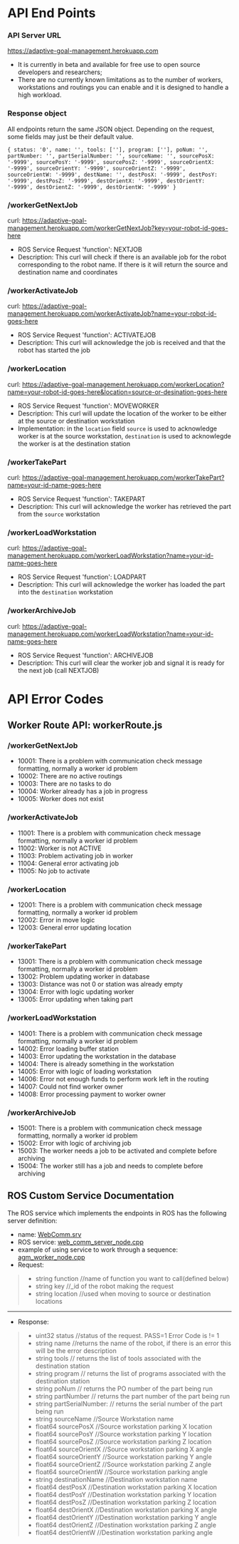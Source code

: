 # API End Points #

### API Server URL ###
https://adaptive-goal-management.herokuapp.com
- It is currently in beta and available for free use to open source developers and researchers;
- There are no currently known limitations as to the number of workers, workstations and routings you can enable and it is designed to handle a high workload.

### Response object ###
All endpoints return the same JSON object.  Depending on the request, some fields may just be their default value.

`
    {
    status: '0', name: '',
    tools: [''], program: [''],
    poNum: '', partNumber: '', partSerialNumber: '',
    sourceName: '',
    sourcePosX: '-9999', sourcePosY: '-9999', sourcePosZ: '-9999',
    sourceOrientX: '-9999', sourceOrientY: '-9999', sourceOrientZ: '-9999', sourceOrientW: '-9999',
    destName: '',
    destPosX: '-9999', destPosY: '-9999', destPosZ: '-9999',
    destOrientX: '-9999', destOrientY: '-9999', destOrientZ: '-9999', destOrientW: '-9999'
    }
`

### /workerGetNextJob ###
curl: https://adaptive-goal-management.herokuapp.com/workerGetNextJob?key=your-robot-id-goes-here
- ROS Service Request 'function': NEXTJOB
- Description: This curl will check if there is an available job for the robot corresponding to the robot name.  If there is it will return the source and destination name and coordinates

### /workerActivateJob ###
curl:  https://adaptive-goal-management.herokuapp.com/workerActivateJob?name=your-robot-id-goes-here
- ROS Service Request 'function': ACTIVATEJOB
- Description: This curl will acknowledge the job is received and that the robot has started the job

### /workerLocation ###
curl:  https://adaptive-goal-management.herokuapp.com/workerLocation?name=your-robot-id-goes-here&location=source-or-desination-goes-here
- ROS Service Request 'function': MOVEWORKER
- Description: This curl will update the location of the worker to be either at the source or destination workstation
- Implementation: in the `location` field `source` is used to acknowledge worker is at the source workstation, `destination` is used to acknowlegde the worker is at the destination station

### /workerTakePart ###
curl:  https://adaptive-goal-management.herokuapp.com/workerTakePart?name=your-id-name-goes-here
- ROS Service Request 'function': TAKEPART
- Description: This curl will acknowledge the worker has retrieved the part from the `source` workstation

### /workerLoadWorkstation ###
curl:  https://adaptive-goal-management.herokuapp.com/workerLoadWorkstation?name=your-id-name-goes-here
- ROS Service Request 'function': LOADPART
- Description: This curl will acknowledge the worker has loaded the part into the `destination` workstation

### /workerArchiveJob ###
curl:  https://adaptive-goal-management.herokuapp.com/workerLoadWorkstation?name=your-id-name-goes-here
- ROS Service Request 'function': ARCHIVEJOB
- Description: This curl will clear the worker job and signal it is ready for the next job (call NEXTJOB)


# API Error Codes #

## Worker Route API: workerRoute.js ##

### /workerGetNextJob ###
- 10001: There is a problem with communication check message formatting, normally a worker id problem
- 10002: There are no active routings
- 10003: There are no tasks to do
- 10004: Worker already has a job in progress
- 10005: Worker does not exist

### /workerActivateJob ###
- 11001: There is a problem with communication check message formatting, normally a worker id problem
- 11002: Worker is not ACTIVE
- 11003: Problem activating job in worker
- 11004: General error activating job
- 11005: No job to activate

### /workerLocation ###
- 12001: There is a problem with communication check message formatting, normally a worker id problem
- 12002: Error in move logic
- 12003: General error updating location

### /workerTakePart ###
- 13001: There is a problem with communication check message formatting, normally a worker id problem
- 13002: Problem updating worker in database
- 13003: Distance was not 0 or station was already empty
- 13004: Error with logic updating worker
- 13005: Error updating when taking part

### /workerLoadWorkstation ###
- 14001: There is a problem with communication check message formatting, normally a worker id problem
- 14002: Error loading buffer station
- 14003: Error updating the workstation in the database
- 14004: There is already something in the workstation
- 14005: Error with logic of loading workstation
- 14006: Error not enough funds to perform work left in the routing
- 14007: Could not find worker owner
- 14008: Error processing payment to worker owner

### /workerArchiveJob ###
- 15001: There is a problem with communication check message formatting, normally a worker id problem
- 15002: Error with logic of archiving job
- 15003: The worker needs a job to be activated and complete before archiving
- 15004: The worker still has a job and needs to complete before archiving

## ROS Custom Service Documentation ##
The ROS service which implements the endpoints in ROS has the following server definition:
- name: [WebComm.srv](https://github.com/mukmalone/AdpativeGoalManagement/blob/master/examples/mir_robot/mir_agm/srv/WebComm.srv)
- ROS service: [web_comm_server_node.cpp](https://github.com/mukmalone/AdpativeGoalManagement/blob/master/examples/mir_robot/mir_agm/src/web_comm_server_node.cpp)
- example of using service to work through a sequence: [agm_worker_node.cpp](https://github.com/mukmalone/AdpativeGoalManagement/blob/master/examples/mir_robot/mir_agm/src/agm_worker_node.cpp)
- Request:
> - string function //name of function you want to call(defined below)
> - string key //_id of the robot making the request
> - string location //used when moving to source or destination locations
---
- Response:
> - uint32 status //status of the request.  PASS=1 Error Code is != 1
> - string name  //returns the name of the robot, if there is an error this will be the error description
> - string tools // returns the list of tools associated with the destination station
> - string program // returns the list of programs associated with the destination station
> - string poNum // returns the PO number of the part being run
> - string partNumber // returns the part number of the part being run
> - string partSerialNumber: // returns the serial number of the part being run
> - string sourceName //Source Workstation name
> - float64 sourcePosX //Source workstation parking X location
> - float64 sourcePosY //Source workstation parking Y location
> - float64 sourcePosZ //Source workstation parking Z location
> - float64 sourceOrientX //Source workstation parking X angle
> - float64 sourceOrientY //Source workstation parking Y angle
> - float64 sourceOrientZ //Source workstation parking Z angle
> - float64 sourceOrientW //Source workstation parking angle
> - string destinationName //Destination workstation name
> - float64 destPosX //Destination workstation parking X location
> - float64 destPosY //Destination workstation parking Y location
> - float64 destPosZ //Destination workstation parking Z location
> - float64 destOrientX //Destination workstation parking X angle
> - float64 destOrientY //Destination workstation parking Y angle
> - float64 destOrientZ //Destination workstation parking Z angle
> - float64 destOrientW //Destination workstation parking angle
